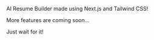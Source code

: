 AI Resume Builder made using Next.js and Tailwind CSS!  

More features are coming soon...  
   
Just wait for it!
  

 
